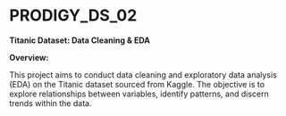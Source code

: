 # PRODIGY_DS_02

**Titanic Dataset: Data Cleaning & EDA**

**Overview:**

This project aims to conduct data cleaning and exploratory data analysis (EDA) on the Titanic dataset sourced from Kaggle. The objective is to explore relationships between variables, identify patterns, and discern trends within the data.
